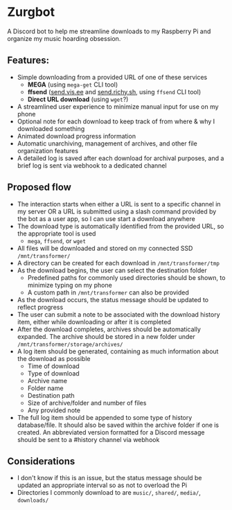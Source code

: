 # Zurgbot

A Discord bot to help me streamline downloads to my Raspberry Pi and organize my music hoarding obsession.

## Features:
- Simple downloading from a provided URL of one of these services
    - **MEGA** (using `mega-get` CLI tool)
    - **ffsend** ([send.vis.ee](https://send.vis.ee) and [send.richy.sh](https://send.richy.sh), using `ffsend` CLI tool)
    - **Direct URL download** (using `wget`?)
- A streamlined user experience to minimize manual input for use on my phone
- Optional note for each download to keep track of from where & why I downloaded something
- Animated download progress information
- Automatic unarchiving, management of archives, and other file organization features
- A detailed log is saved after each download for archival purposes, and a brief log is sent via webhook to a dedicated channel

## Proposed flow
- The interaction starts when either a URL is sent to a specific channel in my server OR a URL is submitted using a slash command provided by the bot as a user app, so I can use start a download anywhere
- The download type is automatically identified from the provided URL, so the appropriate tool is used
    - `mega`, `ffsend`, or `wget`
- All files will be downloaded and stored on my connected SSD `/mnt/transformer/`
- A directory can be created for each download in `/mnt/transformer/tmp`
- As the download begins, the user can select the destination folder
    - Predefined paths for commonly used directories should be shown, to minimize typing on my phone
    - A custom path in `/mnt/transformer` can also be provided
- As the download occurs, the status message should be updated to reflect progress
- The user can submit a note to be associated with the download history item, either while downloading or after it is completed
- After the download completes, archives should be automatically expanded. The archive should be stored in a new folder under `/mnt/transformer/storage/archives/`
- A log item should be generated, containing as much information about the download as possible
    - Time of download
    - Type of download
    - Archive name
    - Folder name
    - Destination path
    - Size of archive/folder and number of files
    - Any provided note
- The full log item should be appended to some type of history database/file. It should also be saved within the archive folder if one is created. An abbreviated version formatted for a Discord message should be sent to a #history channel via webhook

## Considerations

- I don't know if this is an issue, but the status message should be updated an appropriate interval so as not to overload the Pi
- Directories I commonly download to are `music/`, `shared/`, `media/`, `downloads/`
